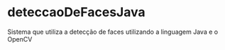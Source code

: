 # deteccaoDeFacesJava
Sistema que utiliza a detecção de faces utilizando a linguagem Java e o OpenCV
